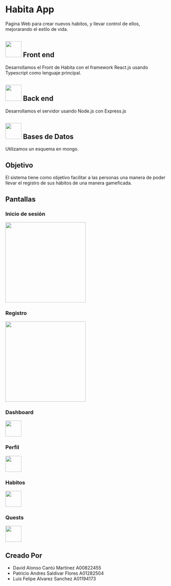 # Habita App
Pagina Web para crear nuevos habitos, y llevar control de ellos, mejorarando el estilo de vida.

<h2> 
  <img src= "https://upload.wikimedia.org/wikipedia/commons/a/a7/React-icon.svg" width="50" height="50"> 
  Front end 
</h2>

Desarrollamos el Front de Habita con el framework React.js usando Typescript como lenguaje principal.

<h2> 
  <img src= "https://upload.wikimedia.org/wikipedia/commons/d/d9/Node.js_logo.svg" width="50" height="50"> 
  Back end  
</h2>
Desarrollamos el servidor usando Node.js con Express.js
<h2> 
  <img src= "https://infinapps.com/wp-content/uploads/2018/10/mongodb-logo.png" width="50" height="50"> 
  Bases de Datos  
</h2>
Utilizamos un esquema en mongo.

<h2> 
    Objetivo
</h2>

El sistema tiene como objetivo facilitar a las personas una manera de poder llevar el registro de sus hábitos de una manera gameficada.

<h2>
Pantallas
</h2>

<h3> 
Inicio de sesión
</h3>
 <img src= "https://lfas-portfolio-98.s3.amazonaws.com/img/Screen+Shot+2020-12-04+at+14.40.19.png" width="250" height="250"> 
<h3> 
Registro
</h3>
 <img src= "https://lfas-portfolio-98.s3.amazonaws.com/img/Screen+Shot+2020-12-04+at+14.43.26.png" width="250" height="250"> 
<h3> 
Dashboard
</h3>
 <img src= "https://infinapps.com/wp-content/uploads/2018/10/mongodb-logo.png" width="50" height="50"> 
<h3> 
Perfil
</h3>
 <img src= "https://infinapps.com/wp-content/uploads/2018/10/mongodb-logo.png" width="50" height="50"> 
<h3> 
Habitos
</h3>
 <img src= "https://infinapps.com/wp-content/uploads/2018/10/mongodb-logo.png" width="50" height="50"> 
<h3> 
Quests
</h3>
 <img src= "https://infinapps.com/wp-content/uploads/2018/10/mongodb-logo.png" width="50" height="50"> 
 
<h2>
Creado Por
</h2>

<ul>
    <li>
    David Alonso Cantú Martínez A00822455
    </li>
    <li>
    Patricio Andres Saldivar Flores A01282504
    </li>
    <li>
    Luis Felipe Alvarez Sanchez A01194173
    </li>
</ul>




